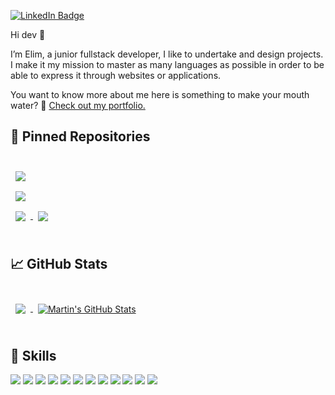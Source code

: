 [![LinkedIn Badge](https://img.shields.io/badge/LinkedIn-Profile-informational?style=flat&logo=linkedin&logoColor=white&color=0D76A8)]([https://www.linkedin.com/in/braydon-coyer/](https://www.linkedin.com/in/elimflorvil/))


Hi dev 👋

I’m Elim, a junior fullstack developer, I like to undertake and design projects. I make it my mission to master as many languages ​​as possible in order to be able to express it through websites or applications.

You want to know more about me here is something to make your mouth water? 🤤 [Check out my portfolio.](https://elimf.github.io/)


## 📌 Pinned Repositories

<br>

<a href="https://github.com/elimf/Calculatrice">
  <img align="center" style="margin:0.5rem" src="https://github-readme-stats.vercel.app/api/pin/?username=elimf&repo=Calculatrice&title_color=ffffff&text_color=c9cacc&icon_color=4AB197&bg_color=1A2B34&description=test" />
</a>

<br>

<a href="https://github.com/elimf/SneakersAddict">
  <img align="center" style="margin:0.5rem" src="https://github-readme-stats.vercel.app/api/pin/?username=elimf&repo=SneakersAddict&title_color=ffffff&text_color=c9cacc&icon_color=4AB197&bg_color=1A2B34" />
</a>

<br>

<a href="https://github.com/elimf/CodingShop">
  <img align="center" style="margin:0.5rem" src="https://github-readme-stats.vercel.app/api/pin/?username=elimf&repo=CodingShop&title_color=ffffff&text_color=c9cacc&icon_color=4AB197&bg_color=1A2B34" />
</a>

<a href="https://github.com/elimf/Instagram">
  <img align="center" style="margin:0.5rem" src="https://github-readme-stats.vercel.app/api/pin/?username=elimf&repo=Instagram&title_color=ffffff&text_color=c9cacc&icon_color=4AB197&bg_color=1A2B34" />
</a>

<br>
<br>

## &#x1f4c8; GitHub Stats

<br>

<a href="https://github.com/elimf">
  <img align="center" style="margin:0.5rem" src="https://github-readme-stats.vercel.app/api/top-langs/?username=elimf&hide=html,css&title_color=ffffff&text_color=c9cacc&icon_color=4AB197&bg_color=1A2B34" />
</a>

<a href="https://github.com/elimf">
  <img align="center" style="margin:0.5rem" src="https://github-readme-stats.vercel.app/api?username=elimf&show_icons=true&line_height=27&count_private=true&title_color=ffffff&text_color=c9cacc&icon_color=4AB097&bg_color=1A2B34" alt="Martin's GitHub Stats" />
</a>

<br>
<br>

## 💼 Skills

![](https://img.shields.io/badge/Code-React-informational?style=flat&logo=react&logoColor=white&color=4AB197)
![](https://img.shields.io/badge/Code-JavaScript-informational?style=flat&logo=JavaScript&logoColor=white&color=4AB197)
![](https://img.shields.io/badge/Visual_Studio_Code-0078D4?style=for-the-badge&logo=visual%20studio%20code&logoColor=white)
![](https://img.shields.io/badge/Style-CSS-informational?style=flat&logo=css3&logoColor=white&color=4AB197)
![](https://img.shields.io/badge/Style-Tailwind-informational?style=flat&logo=Tailwind-CSS&logoColor=white&color=4AB197)
![](https://img.shields.io/badge/Flutter-02569B?style=for-the-badge&logo=flutter&logoColor=white)
![](https://img.shields.io/badge/Tools-NPM-informational?style=flat&logo=npm&logoColor=white&color=4AB197)
![](https://img.shields.io/badge/Tools-Postman-informational?style=flat&logo=Postman&logoColor=white&color=4AB197)
![](https://img.shields.io/badge/Tools-Photoshop-informational?style=flat&logo=Adobe-Photoshop&logoColor=white&color=4AB197)
![](https://img.shields.io/badge/Tools-GitHub-informational?style=flat&logo=GitHub&logoColor=white&color=4AB197)
![](https://img.shields.io/badge/Tools-Bitbucket-informational?style=flat&logo=Bitbucket&logoColor=white&color=4AB197)
![](https://img.shields.io/badge/Tools-Jira-informational?style=flat&logo=Jira-Software&logoColor=white&color=4AB197)

